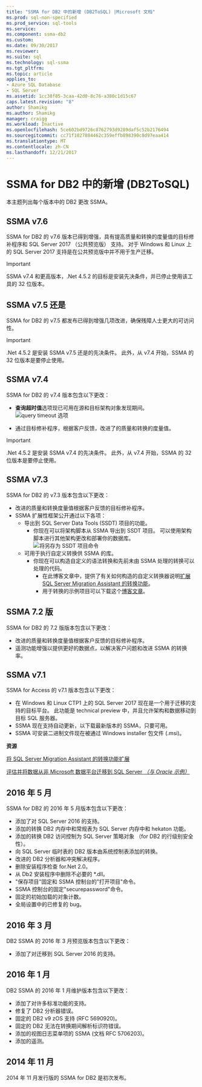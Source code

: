 ```yaml
---
title: "SSMA for DB2 中的新增 (DB2ToSQL) |Microsoft 文档"
ms.prod: sql-non-specified
ms.prod_service: sql-tools
ms.service: 
ms.component: ssma-db2
ms.custom: 
ms.date: 09/30/2017
ms.reviewer: 
ms.suite: sql
ms.technology: sql-ssma
ms.tgt_pltfrm: 
ms.topic: article
applies_to:
- Azure SQL Database
- SQL Server
ms.assetid: 1cc38f85-3caa-42d0-8c76-a380c1d15c67
caps.latest.revision: "8"
author: Shamikg
ms.author: Shamikg
manager: craigg
ms.workload: Inactive
ms.openlocfilehash: 5ce602bd9726c8762793d9289daf5c52b2176494
ms.sourcegitcommit: cc71f1027884462c359effb898390c8d97eaa414
ms.translationtype: MT
ms.contentlocale: zh-CN
ms.lasthandoff: 12/21/2017
---
```

# <a name="whats-new-in-ssma-for-db2-db2tosql"></a>SSMA for DB2 中的新增 (DB2ToSQL)
本主题列出每个版本中的 DB2 更改 SSMA。  

## <a name="ssma-v76"></a>SSMA v7.6
SSMA for DB2 的 v7.6 版本已得到增强，具有提高质量和转换的度量值的目标修补程序和 SQL Server 2017 （公共预览版） 支持。 对于 Windows 和 Linux 上的 SQL Server 2017 支持是在公共预览版中并不用于生产迁移。

> [!IMPORTANT]
> SSMA v7.4 和更高版本，.Net 4.5.2 的目标是安装先决条件，并已停止使用该工具的 32 位版本。

## <a name="ssma-v75"></a>SSMA v7.5 还是
SSMA for DB2 的 v7.5 都发布已得到增强几项改进，确保残障人士更大的可访问性。

> [!IMPORTANT]
> .Net 4.5.2 是安装 SSMA v7.5 还是的先决条件。 此外，从 v7.4 开始，SSMA 的 32 位版本是要停止使用。

## <a name="ssma-v74"></a>SSMA v7.4
SSMA for DB2 的 v7.4 版本包含以下更改：
- **查询超时值**选项现已可用在源和目标架构对象发现期间。
![query timeout 选项](../media/query-timeout_red.png)

- 通过目标修补程序，根据客户反馈，改进了的质量和转换的度量值。

> [!IMPORTANT]
> .Net 4.5.2 是安装 SSMA v7.4 的先决条件。 此外，从 v7.4 开始，SSMA 的 32 位版本是要停止使用。

## <a name="ssma-v73"></a>SSMA v7.3
SSMA for DB2 的 v7.3 版本包含以下更改：
- 改进的质量和转换度量值根据客户反馈的目标修补程序。
- SSMA 扩展性框架公开通过以下各项：
  - 导出到 SQL Server Data Tools (SSDT) 项目的功能。
    -   你现在可以将架构脚本从 SSMA 导出到 SSDT 项目。 可以使用架构脚本进行其他架构更改和部署你的数据库。
![将另存为 SSDT 项目命令](../media/export-schema-scripts_red.png)
  - 可用于执行自定义转换供 SSMA 的库。
    - 你现在可以构造自定义的语法转换和先前未由 SSMA 处理的转换可以处理的代码。
      - 在此博客文章中，提供了有关如何构造的自定义转换器说明[扩展 SQL Server Migration Assistant 的转换功能](https://blogs.msdn.microsoft.com/datamigration/2017/02/21/2185/)。
      - 用于转换的示例项目可以下载这个[博客文章](https://blogs.msdn.microsoft.com/datamigration/ssmafororacleconversionsample/)。

## <a name="ssma-v72"></a>SSMA 7.2 版
SSMA for DB2 的 7.2 版版本包含以下更改：
- 改进的质量和转换度量值根据客户反馈的目标修补程序。
- 遥测功能增强以提供更好的数据点，以解决客户问题和改进 SSMA 的转换率。

## <a name="ssma-v71"></a>SSMA v7.1
SSMA for Access 的 v7.1 版本包含以下更改：
- 在 Windows 和 Linux CTP1 上的 SQL Server 2017 现在是一个用于迁移的支持的目标平台。 此功能是 technical preview 中，并且允许架构和数据移动到目标 SQL 服务器。
- SSMA 现在支持自动更新，以下载最新版本的 SSMA，只要可用。
- SSMA 可安装二进制文件现在被通过 Windows installer 包文件 (.msi)。

**资源**

[将 SQL Server Migration Assistant 的转换功能扩展](https://blogs.msdn.microsoft.com/datamigration/2017/02/21/2185/)

[评估并将数据从非 Microsoft 数据平台迁移到 SQL Server *（与 Oracle 示例）*](https://blogs.msdn.microsoft.com/datamigration/2016/11/16/sql-server-migration-assistant-how-to-assess-and-migrate-databases-from-non-microsoft-data-platforms-to-sql-server/) 

## <a name="may-2016"></a>2016 年 5 月  
SSMA for DB2 的 2016 年 5 月版本包含以下更改：  

-  添加了对 SQL Server 2016 的支持。
-  添加的转换 DB2 内存中和常规表为 SQL Server 内存中和 hekaton 功能。
-  添加的转换 DB2 访问控制为 SQL Server 策略对象 （for DB2 的行级别安全性）。
-  向 SQL Server 临时表的 DB2 版本由系统控制表添加的转换。
-  改进的 DB2 分析器和冲突解决程序。
-  删除安装程序检查 for.Net 2.0。
-  从 Db2 安装程序中删除不必要的 *.dll。
-  "保存项目"固定和 SSMA 控制台的"打开项目"命令。
-  SSMA 控制台的固定"securepassword"命令。
-  固定的初始加载的对象计数。
-  全局设置中的已修复的 bug。
  
## <a name="march-2016"></a>2016 年 3 月  
DB2 SSMA 的 2016 年 3 月预览版本包含以下更改：  
  
-  添加了对迁移到 SQL Server 2016 的支持。  
  
## <a name="january-2016"></a>2016 年 1 月  
DB2 SSMA 的 2016 年 1 月维护版本包含以下更改：  
  
-  添加了对许多标准功能的支持。  
-  修复了 DB2 分析器错误。  
-  固定的 DB2 v9 zOS 支持 (RFC 5690920)。  
-  固定的 DB2 无法在转换期间解析标识符错误。  
-  添加的视图日志菜单项的 SSMA (文档 RFC 5706203)。  
-  添加的遥测。
  
## <a name="november-2014"></a>2014 年 11 月  
2014 年 11 月发行版的 SSMA for DB2 是初次发布。
